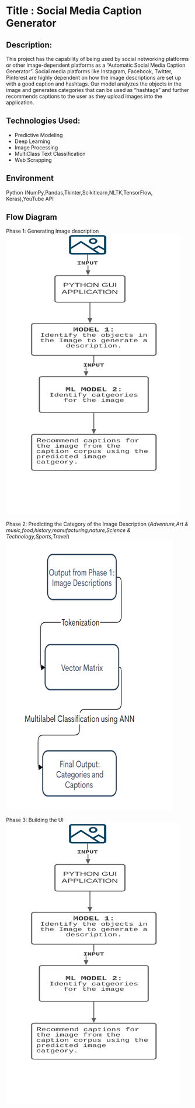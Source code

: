 # Title : Social Media Caption Generator 

## Description:
This project has the capability of being used by social networking platforms or other image-dependent platforms as a “Automatic Social Media Caption Generator”. Social media platforms like Instagram, Facebook, Twitter, Pinterest are highly dependent on how the image descriptions are set up with a good caption and hashtags. Our model analyzes the objects in the image and generates categories that can be used as “hashtags” and further recommends captions to the user as they upload images into the application. 

## Technologies Used:
- Predictive Modeling
- Deep Learning
- Image Processing
- MultiClass Text Classification
- Web Scrapping

## Environment
Python (NumPy,Pandas,Tkinter,Scikitlearn,NLTK,TensorFlow, Keras),YouTube API

## Flow Diagram
Phase 1: Generating Image description
![picture1](https://github.com/aashish-bidap/AI-based-Social-Media-Caption-Generator/blob/main/Picture1.jpg?raw=true)

Phase 2: Predicting the Category of the Image Description (<i>Adventure,Art & music,food,history,manufacturing,nature,Science & Technology,Sports,Travel</i>)
![Alt text](https://github.com/aashish-bidap/AI-based-Social-Media-Caption-Generator/blob/main/Picture2.png)

Phase 3: Building the UI
![Alt text](https://github.com/aashish-bidap/AI-based-Social-Media-Caption-Generator/blob/main/Picture1.png)




